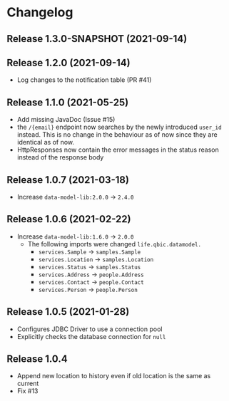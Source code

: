 # Changelog

## Release 1.3.0-SNAPSHOT (2021-09-14)

## Release 1.2.0 (2021-09-14)
- Log changes to the notification table (PR #41)

## Release 1.1.0 (2021-05-25)
- Add missing JavaDoc (Issue #15)
- the `/{email}` endpoint now searches by the newly introduced `user_id` instead.
  This is no change in the behaviour as of now since they are identical as of now.
- HttpResponses now contain the error messages in the status reason
  instead of the response body

## Release 1.0.7 (2021-03-18)
- Increase `data-model-lib:2.0.0` -> `2.4.0`

## Release 1.0.6 (2021-02-22)
- Increase `data-model-lib:1.6.0` -> `2.0.0`
  - The following imports were changed `life.qbic.datamodel.`
    * `services.Sample` -> `samples.Sample`
    * `services.Location` -> `samples.Location`
    * `services.Status` -> `samples.Status`
    * `services.Address` -> `people.Address`
    * `services.Contact` -> `people.Contact`
    * `services.Person` -> `people.Person`

## Release 1.0.5 (2021-01-28)

- Configures JDBC Driver to use a connection pool
- Explicitly checks the database connection for `null`

## Release 1.0.4

- Append new location to history even if old location is the same as
  current
- Fix #13 
